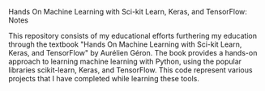 Hands On Machine Learning with Sci-kit Learn, Keras, and TensorFlow: Notes

This repository consists of my educational efforts furthering my education through the textbook "Hands On Machine Learning with Sci-kit Learn, Keras, and TensorFlow" by Aurélien Géron. The book provides a hands-on approach to learning machine learning with Python, using the popular libraries scikit-learn, Keras, and TensorFlow.
This code represent various projects that I have completed while learning these tools.
